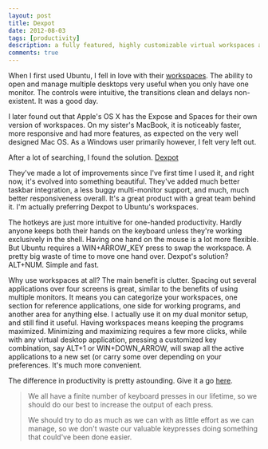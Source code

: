 ```yaml
---
layout: post
title: Dexpot
date: 2012-08-03
tags: [productivity]
description: a fully featured, highly customizable virtual workspaces application.
comments: true
---
```


<p>
  When I first used Ubuntu, I fell in love with their 
  <a href="http://en.wikipedia.org/wiki/Workspace#Graphical_interfaces" target="_blank">workspaces</a>.
  The ability to open and manage multiple desktops very useful when you only have one monitor. 
  The controls were intuitive, the transitions clean and delays non-existent. 
  It was a good day.
</p>

<p>
  I later found out that Apple's OS X has the Expose and Spaces for their own version of workspaces. 
  On my sister's MacBook, it is noticeably faster, more responsive and had more features, as expected on the very well 
  designed Mac OS. As a Windows user primarily however, I felt very left out.
</p>

<p>
  After a lot of searching, I found the solution. <a href="http://dexpot.de/" target="_blank">Dexpot</a>
</p>

<p>
  They've made a lot of improvements since I've first time I used it, and right now, it's evolved into something
  beautiful. They've added much better taskbar integration, a less buggy multi-monitor support, and much, much better 
  responsiveness overall. It's a great product with a great team behind it. I'm actually preferring Dexpot to 
  Ubuntu's workspaces.
</p>

<p>
  The hotkeys are just more intuitive for one-handed productivity. Hardly anyone keeps both their hands on the keyboard unless they're 
  working exclusively in the shell. Having one hand on the mouse is a lot more flexible. But Ubuntu requires a WIN+ARROW_KEY press 
  to swap the workspace. A pretty big waste of time to move one hand over. Dexpot's solution? ALT+NUM. Simple and fast.
</p>

<p>
  Why use workspaces at all? The main benefit is clutter. Spacing out several applications over four screens is great, 
  similar to the benefits of using multiple monitors. It means you can categorize your workspaces, one section for reference applications, 
  one side for working programs, and another area for anything else. I actually use it on my dual monitor setup, and still find it useful.
  Having workspaces means keeping the programs maximized. Minimizing and maximizing requires a few more clicks, while with any virtual desktop 
  application, pressing a customized key combination, say ALT+1 or 
  WIN+DOWN_ARROW, will swap all the active applications to a new set (or carry some over depending on your preferences. It's much more convenient.
</p>

<p>
  The difference in productivity is pretty astounding. Give it a go <a href="http://dexpot.de/?id=download" target="_blank">here</a>.
</p>

<p>
    <blockquote>
      <p>
        We all have a finite number of keyboard presses in our lifetime, so we should do our best to increase the output of each press.
      </p>
      <p>
        We should try to do as much as we can with as little effort as we can manage, so we don't waste our valuable keypresses doing something that could've been done easier.
      </p>
    </blockquote>
</p>